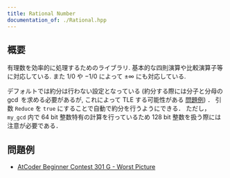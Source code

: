 ```yaml
---
title: Rational Number
documentation_of: ./Rational.hpp
---
```


## 概要
有理数を効率的に処理するためのライブラリ. 基本的な四則演算や比較演算子等に対応している. また $1/0$ や $-1/0$ によって $\pm \infty$ にも対応している.

デフォルトでは約分は行わない設定となっている (約分する際には分子と分母の $\gcd$ を求める必要があるが, これによって TLE する可能性がある [問題例](https://onlinejudge.u-aizu.ac.jp/problems/1131)) ．
引数 `Reduce` を `true` にすることで自動で約分を行うようにできる．
ただし，`my_gcd` 内で 64 bit 整数特有の計算を行っているため 128 bit 整数を扱う際には注意が必要である．

## 問題例
- [AtCoder Beginner Contest 301 G - Worst Picture](https://atcoder.jp/contests/abc301/tasks/abc301_g)
